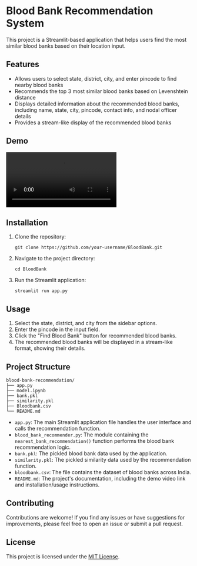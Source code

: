 
# Blood Bank Recommendation System

This project is a Streamlit-based application that helps users find the most similar blood banks based on their location input.

## Features

- Allows users to select state, district, city, and enter pincode to find nearby blood banks
- Recommends the top 3 most similar blood banks based on Levenshtein distance
- Displays detailed information about the recommended blood banks, including name, state, city, pincode, contact info, and nodal officer details
- Provides a stream-like display of the recommended blood banks

## Demo

![Demo Video](demo.mp4)

## Installation

1. Clone the repository:
   ```
   git clone https://github.com/your-username/BloodBank.git
   ```
2. Navigate to the project directory:
   ```
   cd BloodBank
   ```
3. Run the Streamlit application:
   ```
   streamlit run app.py
   ```

## Usage

1. Select the state, district, and city from the sidebar options.
2. Enter the pincode in the input field.
3. Click the "Find Blood Bank" button for recommended blood banks.
4. The recommended blood banks will be displayed in a stream-like format, showing their details.

## Project Structure

```
blood-bank-recommendation/
├── app.py
├── model.ipynb
├── bank.pkl
├── similarity.pkl
├── Bloodbank.csv
└── README.md
```

- `app.py`: The main Streamlit application file handles the user interface and calls the recommendation function.
- `blood_bank_recommender.py`: The module containing the `nearest_bank_recommendation()` function performs the blood bank recommendation logic.
- `bank.pkl`: The pickled blood bank data used by the application.
- `similarity.pkl`: The pickled similarity data used by the recommendation function.
- `bloodbank.csv`: The file contains the dataset of blood banks across India.
- `README.md`: The project's documentation, including the demo video link and installation/usage instructions.

## Contributing

Contributions are welcome! If you find any issues or have suggestions for improvements, please feel free to open an issue or submit a pull request.

## License

This project is licensed under the [MIT License](LICENSE).
